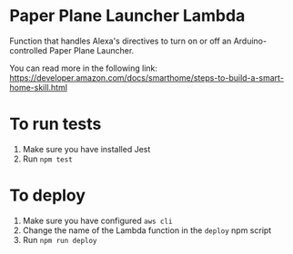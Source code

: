# Paper Plane Launcher Lambda

Function that handles Alexa's directives to turn on or off an Arduino-controlled Paper Plane Launcher.

You can read more in the following link:
https://developer.amazon.com/docs/smarthome/steps-to-build-a-smart-home-skill.html

# To run tests

1. Make sure you have installed Jest
2. Run `npm test`

# To deploy

1. Make sure you have configured `aws cli`
2. Change the name of the Lambda function in the `deploy` npm script
3. Run `npm run deploy`
